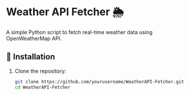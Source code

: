 # Weather API Fetcher 🌦️

A simple Python script to fetch real-time weather data using OpenWeatherMap API.

## 🔹 Installation
1. Clone the repository:
   ```bash
   git clone https://github.com/yourusername/WeatherAPI-Fetcher.git
   cd WeatherAPI-Fetcher
